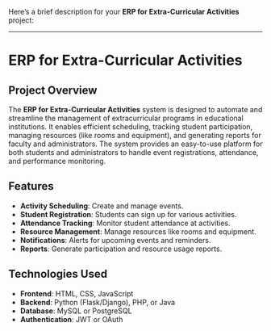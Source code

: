 Here’s a brief description for your **ERP for Extra-Curricular Activities** project:

---

# ERP for Extra-Curricular Activities

## Project Overview

The **ERP for Extra-Curricular Activities** system is designed to automate and streamline the management of extracurricular programs in educational institutions. It enables efficient scheduling, tracking student participation, managing resources (like rooms and equipment), and generating reports for faculty and administrators. The system provides an easy-to-use platform for both students and administrators to handle event registrations, attendance, and performance monitoring.

## Features

- **Activity Scheduling**: Create and manage events.
- **Student Registration**: Students can sign up for various activities.
- **Attendance Tracking**: Monitor student attendance at activities.
- **Resource Management**: Manage resources like rooms and equipment.
- **Notifications**: Alerts for upcoming events and reminders.
- **Reports**: Generate participation and resource usage reports.

## Technologies Used

- **Frontend**: HTML, CSS, JavaScript
- **Backend**: Python (Flask/Django), PHP, or Java
- **Database**: MySQL or PostgreSQL
- **Authentication**: JWT or OAuth
